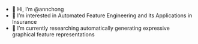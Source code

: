 - 👋 Hi, I’m @annchong
- 👀 I’m interested in Automated Feature Engineering and its Applications in Insurance
- 🌱 I’m currently researching automatically generating expressive graphical feature representations 


<!---
annchong/annchong is a ✨ special ✨ repository because its `README.md` (this file) appears on your GitHub profile.
You can click the Preview link to take a look at your changes.
--->

